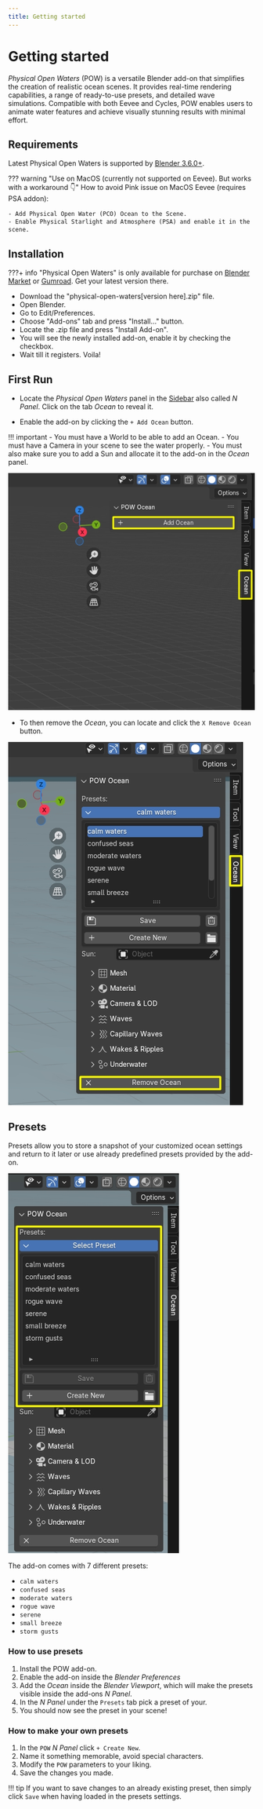 ```yaml
---
title: Getting started
---
```


# Getting started
 
_Physical Open Waters_ (POW) is a versatile Blender add-on that simplifies the creation of realistic ocean scenes. It provides real-time rendering capabilities, a range of ready-to-use presets, and detailed wave simulations. Compatible with both Eevee and Cycles, POW enables users to animate water features and achieve visually stunning results with minimal effort.

## Requirements

Latest Physical Open Waters is supported by [Blender 3.6.0+](https://www.blender.org/).

??? warning "Use on MacOS (currently not supported on Eevee). But works with a workaround 👇"
    How to avoid Pink issue on MacOS Eevee (requires PSA addon):

    - Add Physical Open Water (PCO) Ocean to the Scene.
    - Enable Physical Starlight and Atmosphere (PSA) and enable it in the scene.
     


## Installation

???+ info 
    "Physical Open Waters" is only available for purchase on [Blender Market](https://blendermarket.com/products/physical-open-waters) or [Gumroad](https://martinsh.gumroad.com/l/POW). Get your latest version there.

- Download the "physical-open-waters[version here].zip" file.
- Open Blender.
- Go to Edit/Preferences. 
- Choose "Add-ons" tab and press "Install..." button. 
- Locate the .zip file and press "Install Add-on".
- You will see the newly installed add-on, enable it by checking the checkbox. 
- Wait till it registers. Voila!

## First Run
- Locate the _Physical Open Waters_ panel in the [Sidebar](https://docs.blender.org/manual/en/latest/interface/window_system/regions.html#sidebar)
also called _N Panel_. Click on the tab _Ocean_ to reveal it.

- Enable the add-on by clicking the `+ Add Ocean` button.
  
!!! important
    - You must have a World to be able to add an Ocean. 
    - You must have a Camera in your scene to see the water properly.
    - You must also make sure you to add a Sun and allocate it to the add-on in the _Ocean_ panel.

[![Enable POW](img/ENABLE_POW.jpg)](img/ENABLE_POW.jpg)

- To then remove the _Ocean_, you can locate and click the `X Remove Ocean` button.

[![Disable POW](img/DISABLE_POW.jpg)](img/DISABLE_POW.jpg)


<!-- !!! summary "What happens when the _Ocean_ is added?"
    - <MĀRTIŅŠ> -->

## Presets

Presets allow you to store a snapshot of your customized ocean settings and return to it later or use already predefined presets provided by the add-on.

[![Preset panel](img/PRESET_PANEL.jpg)](img/PRESET_PANEL.jpg)

The add-on comes with 7 different presets:

- `calm waters`
- `confused seas`
- `moderate waters`
- `rogue wave`
- `serene`
- `small breeze`
- `storm gusts`

### How to use presets

1. Install the POW add-on.
2. Enable the add-on inside the *Blender Preferences*
3. Add the *Ocean* inside the *Blender Viewport*, which will make the presets visible inside the add-ons _N Panel_.
4. In the _N Panel_ under the `Presets` tab pick a preset of your.
5. You should now see the preset in your scene!

### How to make your own presets

1. In the `POW` _N Panel_ click `+ Create New`.
2. Name it something memorable, avoid special characters.
3. Modify the `POW` parameters to your liking.
4. Save the changes you made.

!!! tip
    If you want to save changes to an already existing preset, then simply click `Save` when having loaded in the presets settings.
